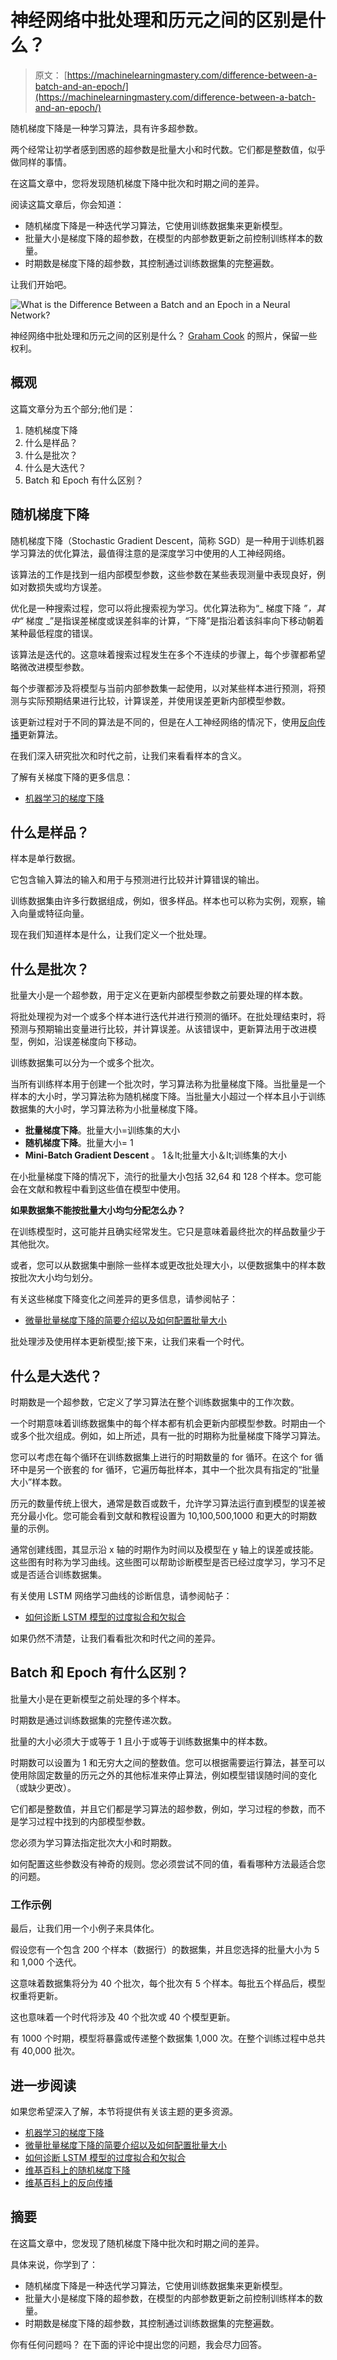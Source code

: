 # 神经网络中批处理和历元之间的区别是什么？

> 原文： [https://machinelearningmastery.com/difference-between-a-batch-and-an-epoch/](https://machinelearningmastery.com/difference-between-a-batch-and-an-epoch/)

随机梯度下降是一种学习算法，具有许多超参数。

两个经常让初学者感到困惑的超参数是批量大小和时代数。它们都是整数值，似乎做同样的事情。

在这篇文章中，您将发现随机梯度下降中批次和时期之间的差异。

阅读这篇文章后，你会知道：

*   随机梯度下降是一种迭代学习算法，它使用训练数据集来更新模型。
*   批量大小是梯度下降的超参数，在模型的内部参数更新之前控制训练样本的数量。
*   时期数是梯度下降的超参数，其控制通过训练数据集的完整遍数。

让我们开始吧。

![What is the Difference Between a Batch and an Epoch in a Neural Network?](img/1f3275bfb5407176028269720f3a11da.jpg)

神经网络中批处理和历元之间的区别是什么？
[Graham Cook](https://www.flickr.com/photos/grazza123/9754438586/) 的照片，保留一些权利。

## 概观

这篇文章分为五个部分;他们是：

1.  随机梯度下降
2.  什么是样品？
3.  什么是批次？
4.  什么是大迭代？
5.  Batch 和 Epoch 有什么区别？

## 随机梯度下降

随机梯度下降（Stochastic Gradient Descent，简称 SGD）是一种用于训练机器学习算法的优化算法，最值得注意的是深度学习中使用的人工神经网络。

该算法的工作是找到一组内部模型参数，这些参数在某些表现测量中表现良好，例如对数损失或均方误差。

优化是一种搜索过程，您可以将此搜索视为学习。优化算法称为“_ 梯度下降 _”，其中“_ 梯度 _”是指误差梯度或误差斜率的计算，“下降”是指沿着该斜率向下移动朝着某种最低程度的错误。

该算法是迭代的。这意味着搜索过程发生在多个不连续的步骤上，每个步骤都希望略微改进模型参数。

每个步骤都涉及将模型与当前内部参数集一起使用，以对某些样本进行预测，将预测与实际预期结果进行比较，计算误差，并使用误差更新内部模型参数。

该更新过程对于不同的算法是不同的，但是在人工神经网络的情况下，使用[反向传播](https://en.wikipedia.org/wiki/Backpropagation)更新算法。

在我们深入研究批次和时代之前，让我们来看看样本的含义。

了解有关梯度下降的更多信息：

*   [机器学习的梯度下降](https://machinelearningmastery.com/gradient-descent-for-machine-learning/)

## 什么是样品？

样本是单行数据。

它包含输入算法的输入和用于与预测进行比较并计算错误的输出。

训练数据集由许多行数据组成，例如，很多样品。样本也可以称为实例，观察，输入向量或特征向量。

现在我们知道样本是什么，让我们定义一个批处理。

## 什么是批次？

批量大小是一个超参数，用于定义在更新内部模型参数之前要处理的样本数。

将批处理视为对一个或多个样本进行迭代并进行预测的循环。在批处理结束时，将预测与预期输出变量进行比较，并计算误差。从该错误中，更新算法用于改进模型，例如，沿误差梯度向下移动。

训练数据集可以分为一个或多个批次。

当所有训练样本用于创建一个批次时，学习算法称为批量梯度下降。当批量是一个样本的大小时，学习算法称为随机梯度下降。当批量大小超过一个样本且小于训练数据集的大小时，学习算法称为小批量梯度下降。

*   **批量梯度下降**。批量大小=训练集的大小
*   **随机梯度下降**。批量大小= 1
*   **Mini-Batch Gradient Descent** 。 1＆lt;批量大小＆lt;训练集的大小

在小批量梯度下降的情况下，流行的批量大小包括 32,64 和 128 个样本。您可能会在文献和教程中看到这些值在模型中使用。

**如果数据集不能按批量大小均匀分配怎么办？**

在训练模型时，这可能并且确实经常发生。它只是意味着最终批次的样品数量少于其他批次。

或者，您可以从数据集中删除一些样本或更改批处理大小，以便数据集中的样本数按批次大小均匀划分。

有关这些梯度下降变化之间差异的更多信息，请参阅帖子：

*   [微量批量梯度下降的简要介绍以及如何配置批量大小](https://machinelearningmastery.com/gentle-introduction-mini-batch-gradient-descent-configure-batch-size/)

批处理涉及使用样本更新模型;接下来，让我们来看一个时代。

## 什么是大迭代？

时期数是一个超参数，它定义了学习算法在整个训练数据集中的工作次数。

一个时期意味着训练数据集中的每个样本都有机会更新内部模型参数。时期由一个或多个批次组成。例如，如上所述，具有一批的时期称为批量梯度下降学习算法。

您可以考虑在每个循环在训练数据集上进行的时期数量的 for 循环。在这个 for 循环中是另一个嵌套的 for 循环，它遍历每批样本，其中一个批次具有指定的“批量大小”样本数。

历元的数量传统上很大，通常是数百或数千，允许学习算法运行直到模型的误差被充分最小化。您可能会看到文献和教程设置为 10,100,500,1000 和更大的时期数量的示例。

通常创建线图，其显示沿 x 轴的时期作为时间以及模型在 y 轴上的误差或技能。这些图有时称为学习曲线。这些图可以帮助诊断模型是否已经过度学习，学习不足或是否适合训练数据集。

有关使用 LSTM 网络学习曲线的诊断信息，请参阅帖子：

*   [如何诊断 LSTM 模型的过度拟合和欠拟合](https://machinelearningmastery.com/diagnose-overfitting-underfitting-lstm-models/)

如果仍然不清楚，让我们看看批次和时代之间的差异。

## Batch 和 Epoch 有什么区别？

批量大小是在更新模型之前处理的多个样本。

时期数是通过训练数据集的完整传递次数。

批量的大小必须大于或等于 1 且小于或等于训练数据集中的样本数。

时期数可以设置为 1 和无穷大之间的整数值。您可以根据需要运行算法，甚至可以使用除固定数量的历元之外的其他标准来停止算法，例如模型错误随时间的变化（或缺少更改）。

它们都是整数值，并且它们都是学习算法的超参数，例如，学习过程的参数，而不是学习过程中找到的内部模型参数。

您必须为学习算法指定批次大小和时期数。

如何配置这些参数没有神奇的规则。您必须尝试不同的值，看看哪种方法最适合您的问题。

### 工作示例

最后，让我们用一个小例子来具体化。

假设您有一个包含 200 个样本（数据行）的数据集，并且您选择的批量大小为 5 和 1,000 个迭代。

这意味着数据集将分为 40 个批次，每个批次有 5 个样本。每批五个样品后，模型权重将更新。

这也意味着一个时代将涉及 40 个批次或 40 个模型更新。

有 1000 个时期，模型将暴露或传递整个数据集 1,000 次。在整个训练过程中总共有 40,000 批次。

## 进一步阅读

如果您希望深入了解，本节将提供有关该主题的更多资源。

*   [机器学习的梯度下降](https://machinelearningmastery.com/gradient-descent-for-machine-learning/)
*   [微量批量梯度下降的简要介绍以及如何配置批量大小](https://machinelearningmastery.com/gentle-introduction-mini-batch-gradient-descent-configure-batch-size/)
*   [如何诊断 LSTM 模型的过度拟合和欠拟合](https://machinelearningmastery.com/diagnose-overfitting-underfitting-lstm-models/)
*   [维基百科上的随机梯度下降](https://en.wikipedia.org/wiki/Stochastic_gradient_descent)
*   [维基百科上的反向传播](https://en.wikipedia.org/wiki/Backpropagation)

## 摘要

在这篇文章中，您发现了随机梯度下降中批次和时期之间的差异。

具体来说，你学到了：

*   随机梯度下降是一种迭代学习算法，它使用训练数据集来更新模型。
*   批量大小是梯度下降的超参数，在模型的内部参数更新之前控制训练样本的数量。
*   时期数是梯度下降的超参数，其控制通过训练数据集的完整遍数。

你有任何问题吗？
在下面的评论中提出您的问题，我会尽力回答。